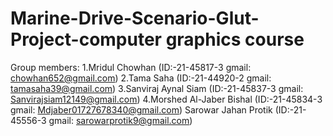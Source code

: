 # Marine-Drive-Scenario-Glut-Project-computer graphics course


Group members:
1.Mridul Chowhan
(ID:-21-45817-3
gmail: chowhan652@gmail.com)
2.Tama Saha 
(ID:-21-44920-2
gmail: tamasaha39@gmail.com)
3.Sanviraj Aynal Siam
(ID:-21-45837-3
gmail: Sanvirajsiam12149@gmail.com)
4.Morshed Al-Jaber Bishal
(ID:-21-45834-3
gmail: Mdjaber01727678340@gmail.com)
Sarowar Jahan Protik
(ID:-21-45556-3
gmail: sarowarprotik9@gmail.com)
